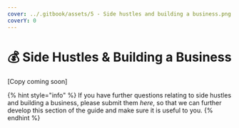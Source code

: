 ```yaml
---
cover: ../.gitbook/assets/5 - Side hustles and building a business.png
coverY: 0
---
```


# 💰 Side Hustles & Building a Business

\[Copy coming soon]

{% hint style="info" %}
If you have further questions relating to side hustles and building a business, please submit them _here_, so that we can further develop this section of the guide and make sure it is useful to you.
{% endhint %}
